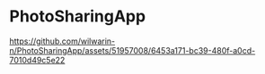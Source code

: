 # PhotoSharingApp



https://github.com/wilwarin-n/PhotoSharingApp/assets/51957008/6453a171-bc39-480f-a0cd-7010d49c5e22


